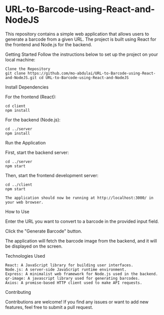 # URL-to-Barcode-using-React-and-NodeJS
This repository contains a simple web application that allows users to generate a barcode from a given URL. The project is built using React for the frontend and Node.js for the backend.

Getting Started
Follow the instructions below to set up the project on your local machine:

    Clone the Repository
    git clone https://github.com/mo-abdulai/URL-to-Barcode-using-React-and-NodeJS.git cd URL-to-Barcode-using-React-and-NodeJS

   

Install Dependencies

For the frontend (React):

    cd client
    npm install



For the backend (Node.js):

    cd ../server
    npm install

Run the Application

First, start the backend server:


    cd ../server
    npm start

Then, start the frontend development server:


    cd ../client
    npm start

    The application should now be running at http://localhost:3000/ in your web browser.

How to Use

Enter the URL you want to convert to a barcode in the provided input field.

Click the "Generate Barcode" button.

The application will fetch the barcode image from the backend, and it will be displayed on the screen.

Technologies Used

    React: A JavaScript library for building user interfaces.
    Node.js: A server-side JavaScript runtime environment.
    Express: A minimalist web framework for Node.js used in the backend.
    qr-image: A javascript library used for generating barcodes.
    Axios: A promise-based HTTP client used to make API requests.

Contributing

Contributions are welcome! If you find any issues or want to add new features, feel free to submit a pull request.
